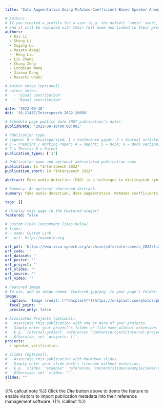 ```yaml
---
title: 'Data Augmentation Using McAdams-Coefficient-Based Speaker Anonymization for Fake Audio Detection'

# Authors
# If you created a profile for a user (e.g. the default `admin` user), write the username (folder name) here
# and it will be replaced with their full name and linked to their profile.
authors:
  - Kai Li
  - Sheng Li
  - Xugang Lu
  - Masato Akagi
  -  Meng Liu
  - Lin Zhang
  - Chang Zeng
  - Longbiao Wang
  - Jianwu Dang
  - Masashi Unoki

# Author notes (optional)
# author_notes:
#   - 'Equal contribution'
#   - 'Equal contribution'

date: '2022-09-18'
doi: '10.21437/Interspeech.2022-10088'

# Schedule page publish date (NOT publication's date).
publishDate: '2022-09-18T00:00:00Z'

# Publication type.
# Legend: 0 = Uncategorized; 1 = Conference paper; 2 = Journal article;
# 3 = Preprint / Working Paper; 4 = Report; 5 = Book; 6 = Book section;
# 7 = Thesis; 8 = Patent
publication_types: ['1']

# Publication name and optional abbreviated publication name.
publication: In *Interspeech 2022*
publication_short: In *Interspeech 2022*

abstract: Fake audio detection (FAD) is a technique to distinguish synthetic speech from natural speech. In most FAD systems, removing irrelevant features from acoustic speech while keeping only robust discriminative features is essential. Intuitively, speaker information entangled in acoustic speech should be suppressed for the FAD task. Particularly in a deep neural network (DNN)-based FAD system, the learning system may learn speaker information from a training dataset and cannot generalize well on a testing dataset. In this paper, we propose to use the speaker anonymization (SA) technique to suppress speaker information from acoustic speech before inputting it into a DNN-based FAD system. We adopted the McAdams-coefficient-based SA (MC-SA) algorithm, and this is expected that the entangled speaker information will not be involved in the DNN-based FAD learning. Based on this idea, we implemented a light convolutional neural network bidirectional long short-term memory (LCNN-BLSTM)-based FAD system and conducted experiments on the Audio Deep Synthesis Detection Challenge (ADD2022) datasets. The results showed that removing the speaker information from acoustic speech improved the relative performance in the first track of ADD2022 by 17.66%.

# Summary. An optional shortened abstract.
summary: fake audio detection, data augmentation, McAdams coefficients, speaker anonymization.

tags: []

# Display this page in the Featured widget?
featured: false

# Custom links (uncomment lines below)
# links:
# - name: Custom Link
#   url: http://example.org

url_pdf: 'https://www.isca-speech.org/archive/pdfs/interspeech_2022/li22o_interspeech.pdf'
url_code: ''
url_dataset: ''
url_poster: ''
url_project: ''
url_slides: ''
url_source: ''
url_video: ''

# Featured image
# To use, add an image named `featured.jpg/png` to your page's folder.
image:
  caption: 'Image credit: [**Unsplash**](https://unsplash.com/photos/pLCdAaMFLTE)'
  focal_point: ''
  preview_only: false

# Associated Projects (optional).
#   Associate this publication with one or more of your projects.
#   Simply enter your project's folder or file name without extension.
#   E.g. `internal-project` references `content/project/internal-project/index.md`.
#   Otherwise, set `projects: []`.
projects:
  - speaker_verification

# Slides (optional).
#   Associate this publication with Markdown slides.
#   Simply enter your slide deck's filename without extension.
#   E.g. `slides: "example"` references `content/slides/example/index.md`.
#   Otherwise, set `slides: ""`.
slides: ""
---
```


{{% callout note %}}
Click the _Cite_ button above to demo the feature to enable visitors to import publication metadata into their reference management software.
{{% /callout %}}

<!-- {{% callout note %}}
Create your slides in Markdown - click the _Slides_ button to check out the example.
{{% /callout %}} -->

<!-- Supplementary notes can be added here, including [code, math, and images](https://wowchemy.com/docs/writing-markdown-latex/). -->
